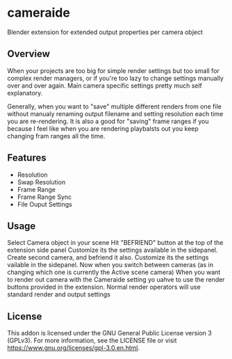 # cameraide
Blender extension for extended output properties per camera object

## Overview
When your projects are too big for simple render settings but too small for complex render managers, or if you're too lazy to change settings manually over and over again. Main camera specific settings pretty much self explanatory.


Generally, when you want to "save" multiple different renders from one file without manualy renaming output filename and setting resolution each time you are re-rendering.
It is also a good for "saving" frame ranges if you because I feel like when you are rendering playbalsts out you keep changing fram ranges all the time.
## Features
- Resolution
- Swap Resolution
- Frame Range
- Frame Range Sync
- File Ouput Settings
## Usage
Select Camera object in your scene
Hit "BEFRIEND" button at the top of the extension side panel 
Customize its the settings available in the sidepanel.
Create second camera, and befriend it also.
Customize its the settings vailable in the sidepanel.
Now when you switch between cameras (as in changing which one is currently the Active scene camera) 
When you want to render out camera with the Cameraide setting yo uahve to use the render buttons provided in the extension. Normal render operators will use standard render and output settings

## License
This addon is licensed under the GNU General Public License version 3 (GPLv3).
For more information, see the LICENSE file or visit https://www.gnu.org/licenses/gpl-3.0.en.html.

